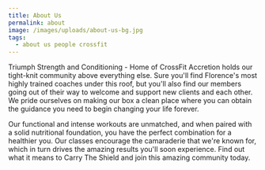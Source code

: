 ```yaml
---
title: About Us
permalink: about
image: /images/uploads/about-us-bg.jpg
tags:
  - about us people crossfit
---
```

Triumph Strength and Conditioning - Home of CrossFit Accretion holds our tight-knit community above everything else. Sure you'll find Florence's most highly trained coaches under this roof, but you'll also find our members going out of their way to welcome and support new clients and each other. We pride ourselves on making our box a clean place where you can obtain the guidance you need to begin changing your life forever.



Our functional and intense workouts are unmatched, and when paired with a solid nutritional foundation, you have the perfect combination for a healthier you. Our classes encourage the camaraderie that we're known for, which in turn drives the amazing results you'll soon experience. Find out what it means to Carry The Shield and join this amazing community today.
